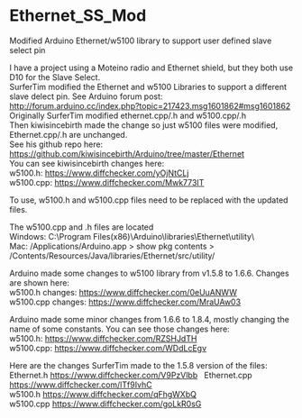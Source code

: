 # Ethernet_SS_Mod
Modified Arduino Ethernet/w5100 library to support user defined slave select pin

I have a project using a Moteino radio and Ethernet shield, but they both use D10 for the Slave Select.  
SurferTim modified the Ethernet and w5100 Libraries to support a different slave delect pin.
See Arduino forum post: http://forum.arduino.cc/index.php?topic=217423.msg1601862#msg1601862
Originally SurferTim modified ethernet.cpp/.h and w5100.cpp/.h  
Then kiwisincebirth made the change so just w5100 files were modified, Ethernet.cpp/.h are unchanged.  
See his github repo here: https://github.com/kiwisincebirth/Arduino/tree/master/Ethernet  
You can see kiwisincebirth changes here:  
w5100.h: https://www.diffchecker.com/yOjNtCLj  
w5100.cpp: https://www.diffchecker.com/Mwk773IT  

To use, w5100.h and w5100.cpp files need to be replaced with the updated files.  

The w5100.cpp and .h files are located  
Windows: C:\Program Files(x86)\Arduino\libraries\Ethernet\utility\  
Mac: /Applications/Arduino.app > show pkg contents > /Contents/Resources/Java/libraries/Ethernet/src/utility/  

Arduino made some changes to w5100 library from v1.5.8 to 1.6.6. Changes are shown here:  
w5100.h changes: https://www.diffchecker.com/0eUuANWW  
w5100.cpp changes: https://www.diffchecker.com/MraUAw03  

Arduino made some minor changes from 1.6.6 to 1.8.4, mostly changing the name of some constants. You can see those changes here:  
w5100.h: https://www.diffchecker.com/RZSHJdTH  
w5100.cpp: https://www.diffchecker.com/WDdLcEgv  

Here are the changes SurferTim made to the 1.5.8 version of the files:
Ethernet.h https://www.diffchecker.com/V9PzVlbb  
Ethernet.cpp https://www.diffchecker.com/lTf9IvhC  
w5100.h https://www.diffchecker.com/qFhgWXbQ  
w5100.cpp https://www.diffchecker.com/goLkR0sG  




